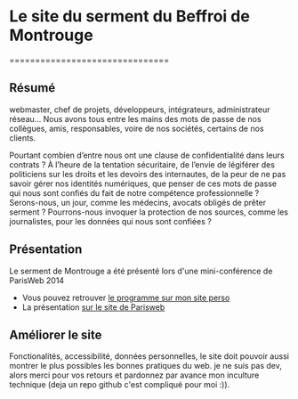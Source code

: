 # Le site du serment du Beffroi de Montrouge
===============================

## Résumé


webmaster, chef de projets, développeurs, intégrateurs, administrateur réseau… Nous avons tous entre les mains des mots de passe de nos collègues, amis, responsables, voire de nos sociétés, certains de nos clients.

Pourtant combien d’entre nous ont une clause de confidentialité dans leurs contrats ? À l’heure de la tentation sécuritaire, de l’envie de légiférer des politiciens sur les droits et les devoirs des internautes, de la peur de ne pas savoir gérer nos identités numériques, que penser de ces mots de passe qui nous sont confiés du fait de notre compétence professionnelle ? Serons-nous, un jour, comme les médecins, avocats obligés de prêter serment ? Pourrons-nous invoquer la protection de nos sources, comme les journalistes, pour les données qui nous sont confiées ?


## Présentation

Le serment de Montrouge a été présenté lors d'une mini-conférence de ParisWeb 2014

* Vous pouvez retrouver [le programme sur mon site perso](http://simonnet.me/interventions-presentations/article/2014-petits-secrets-entre-amis-les-acteurs-du-web)
* La présentation [sur le site de Parisweb](http://www.paris-web.fr/2014/conferences/petits-secrets-entre-amis-les-acteurs-du-web-doivent-ils-preter-serment.php)

## Améliorer le site

Fonctionalités, accessibilité, données personnelles, le site doit pouvoir aussi montrer le plus possibles les bonnes pratiques du web. je ne suis pas dev, alors merci pour vos retours et pardonnez par avance mon inculture technique (deja un repo github c'est compliqué pour moi :)).
